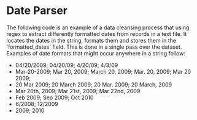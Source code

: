# Date Parser


The following code is an example of a data cleansing process that using regex to extract differently formatted dates from records in a text file. It locates the dates in the string, formats them and stores them in the 'formatted_dates' field. This is done in a single pass over the dataset. Examples of date formats that might occur anywhere in a string follow:
* 04/20/2009; 04/20/09; 4/20/09; 4/3/09
* Mar-20-2009; Mar 20, 2009; March 20, 2009; Mar. 20, 2009; Mar 20 2009;
* 20 Mar 2009; 20 March 2009; 20 Mar. 2009; 20 March, 2009
* Mar 20th, 2009; Mar 21st, 2009; Mar 22nd, 2009
* Feb 2009; Sep 2009; Oct 2010
* 6/2008; 12/2009
* 2009; 2010